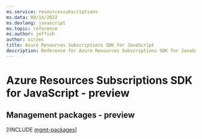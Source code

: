 ```yaml
---
ms.service: resourcessubscriptions
ms.data: 09/14/2022
ms.devlang: javascript
ms.topic: reference
ms.author: jeffish
author: xirzec
title: Azure Resources Subscriptions SDK for JavaScript
description: Reference for Azure Resources Subscriptions SDK for JavaScript
---
```

# Azure Resources Subscriptions SDK for JavaScript - preview

## Management packages - preview
[!INCLUDE [mgmt-packages](resources-subscriptions-mgmt-index.md)]